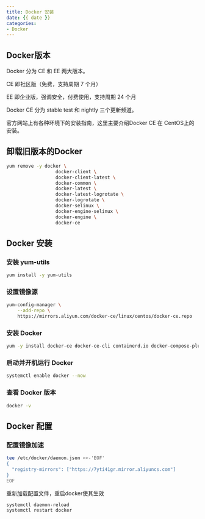 ```yaml
---
title: Docker 安装
date: {{ date }}
categories:
- Docker
---
```


## Docker版本

Docker 分为 CE 和 EE 两大版本。

CE 即社区版（免费，支持周期 7 个月）

EE 即企业版，强调安全，付费使用，支持周期 24 个月

Docker CE 分为 stable test 和 nightly 三个更新频道。

官方网站上有各种环境下的安装指南，这里主要介绍Docker CE 在 CentOS上的安装。

## 卸载旧版本的Docker

```sh
yum remove -y docker \
                  docker-client \
                  docker-client-latest \
                  docker-common \
                  docker-latest \
                  docker-latest-logrotate \
                  docker-logrotate \
                  docker-selinux \
                  docker-engine-selinux \
                  docker-engine \
                  docker-ce
```

## Docker 安装

### 安装 yum-utils

```sh
yum install -y yum-utils
```

### 设置镜像源

```sh
yum-config-manager \
    --add-repo \
    https://mirrors.aliyun.com/docker-ce/linux/centos/docker-ce.repo
```

### 安装 Docker

```sh
yum -y install docker-ce docker-ce-cli containerd.io docker-compose-plugin
```

### 启动并开机运行 Docker

```sh
systemctl enable docker --now
```

### 查看 Docker 版本

```sh
docker -v
```

## Docker 配置

### 配置镜像加速

```sh
tee /etc/docker/daemon.json <<-'EOF'
{
  "registry-mirrors": ["https://7yti41gr.mirror.aliyuncs.com"]
}
EOF
```

重新加载配置文件，重启docker使其生效

```sh
systemctl daemon-reload
systemctl restart docker
```

